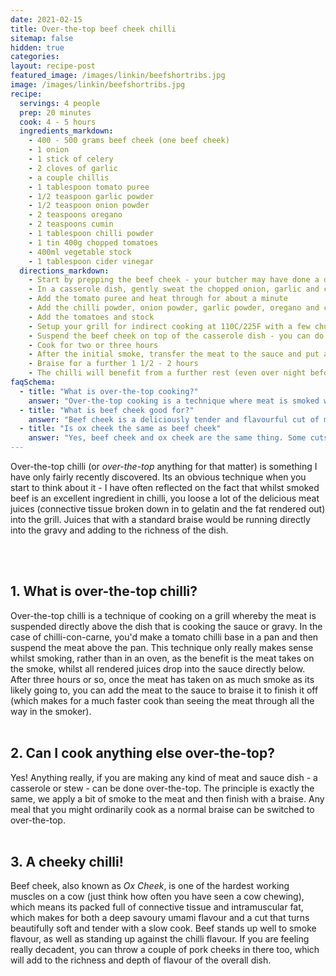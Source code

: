 ```yaml
---
date: 2021-02-15
title: Over-the-top beef cheek chilli
sitemap: false
hidden: true
categories:
layout: recipe-post
featured_image: /images/linkin/beefshortribs.jpg
image: /images/linkin/beefshortribs.jpg
recipe:
  servings: 4 people
  prep: 20 minutes
  cook: 4 - 5 hours
  ingredients_markdown:
    - 400 - 500 grams beef cheek (one beef cheek)
    - 1 onion
    - 1 stick of celery
    - 2 cloves of garlic
    - a couple chillis
    - 1 tablespoon tomato puree
    - 1/2 teaspoon garlic powder
    - 1/2 teaspoon onion powder
    - 2 teaspoons oregano
    - 2 teaspoons cumin
    - 1 tablespoon chilli powder
    - 1 tin 400g chopped tomatoes
    - 400ml vegetable stock
    - 1 tablespoon cider vinegar
  directions_markdown:
    - Start by prepping the beef cheek - your butcher may have done a decent job, but you will need to remove the excess fat or silverskin membrane on the outside of the beef. Once done season generously with salt and pepper
    - In a casserole dish, gently sweat the chopped onion, garlic and celery until soft (you don't want it browning)
    - Add the tomato puree and heat through for about a minute
    - Add the chilli powder, onion powder, garlic powder, oregano and cumin and mix through
    - Add the tomatoes and stock
    - Setup your grill for indirect cooking at 110C/225F with a few chunks of wood. Beef cheek can stand up to a strong smoke so feel free to add a stronger wood like hickory
    - Suspend the beef cheek on top of the casserole dish - you can do this using a grill place on top, or a few skewers. Make sure that the meat is all directly above the dish
    - Cook for two or three hours
    - After the initial smoke, transfer the meat to the sauce and put a lid on it. At this point you can transfer inside to an oven (and if doing so you can up the temperature to 160-180C as the liquid will insulate the meat and cook it more efficiently). You can also chop the meat into smaller pieces at this point as this will speed up cooking time as well
    - Braise for a further 1 1/2 - 2 hours
    - The chilli will benefit from a further rest (even over night before being re-heated), but you can serve immediately with rice or tortillas
faqSchema:
  - title: "What is over-the-top cooking?"
    answer: "Over-the-top cooking is a technique where meat is smoked whilst sitting directly above a casserole dish of sauce, so the meat benefits from being smoked whilst no meat juice is lost as it drips into the pan slowly cooking the sauce/gravy below it"
  - title: "What is beef cheek good for?"
    answer: "Beef cheek is a deliciously tender and flavourful cut of meat if cooked properly. Beef cheeks are amazing slowly smoked, in a chilli or braised in red wine. Any dish that uses shin or short rib can be cooked using beef cheek"
  - title: "Is ox cheek the same as beef cheek"
    answer: "Yes, beef cheek and ox cheek are the same thing. Some cuts are traditionally referred to as Ox - such as cheek and tail."
---
```


Over-the-top chilli (or _over-the-top_ anything for that matter) is something I have only fairly recently discovered. Its an obvious technique when you start to think about it - I have often reflected on the fact that whilst smoked beef is an excellent ingredient in chilli, you loose a lot of the delicious meat juices (connective tissue broken down in to gelatin and the fat rendered out) into the grill. Juices that with a standard braise would be running directly into the gravy and adding to the richness of the dish.

<br>
<br>

## 1. What is over-the-top chilli?
Over-the-top chilli is a technique of cooking on a grill whereby the meat is suspended directly above the dish that is cooking the sauce or gravy. In the case of chilli-con-carne, you'd make a tomato chilli base in a pan and then suspend the meat above the pan. This technique only really makes sense whilst smoking, rather than in an oven, as the benefit is the meat takes on the smoke, whilst all rendered juices drop into the sauce directly below. After three hours or so, once the meat has taken on as much smoke as its likely going to, you can add the meat to the sauce to braise it to finish it off (which makes for a much faster cook than seeing the meat through all the way in the smoker).
<br>
<br>

## 2. Can I cook anything else over-the-top?
Yes! Anything really, if you are making any kind of meat and sauce dish - a casserole or stew - can be done over-the-top. The principle is exactly the same, we apply a bit of smoke to the meat and then finish with a braise. Any meal that you might ordinarily cook as a normal braise can be switched to over-the-top.
<br>
<br>

## 3. A cheeky chilli!
Beef cheek, also known as _Ox Cheek_,  is one of the hardest working muscles on a cow (just think how often you have seen a cow chewing), which means its packed full of connective tissue and intramuscular fat, which makes for both a deep savoury umami flavour and a cut that turns beautifully soft and tender with a slow cook. Beef stands up well to smoke flavour, as well as standing up against the chilli flavour. If you are feeling really decadent, you can throw a couple of pork cheeks in there too, which will add to the richness and depth of flavour of the overall dish.

<br>
<br>
